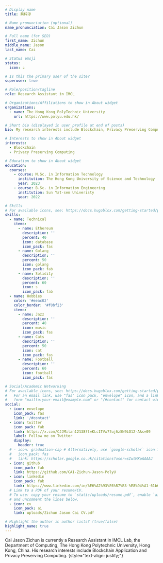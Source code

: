```yaml
---
# Display name
title: 蔡梓淳

# Name pronunciation (optional)
name_pronunciation: Cai Jason Zichun

# Full name (for SEO)
first_name: Zichun
middle_name: Jason
last_name: Cai

# Status emoji
status:
  icon: ☕️

# Is this the primary user of the site?
superuser: true

# Role/position/tagline
role: Research Assistant in IMCL

# Organizations/Affiliations to show in About widget
organizations:
  - name: The Hong Kong PolyTechnic University
    url: https://www.polyu.edu.hk/

# Short bio (displayed in user profile at end of posts)
bio: My research interests include Blockchain, Privacy Preserving Computing.

# Interests to show in About widget
interests:
  - Blockchain
  - Privacy Preserving Computing

# Education to show in About widget
education:
  courses:
    - course: M.Sc. in Information Technology
      institution: The Hong Kong University of Science and Technology
      year: 2023
    - course: B.Sc. in Information Engineering
      institution: Sun Yat-sen Univeristy
      year: 2022

# Skills
# For available icons, see: https://docs.hugoblox.com/getting-started/page-builder/#icons
skills:
  - name: Technical
    items:
      - name: Ethereum
        description: ''
        percent: 40
        icon: database
        icon_pack: fas
      - name: Golang
        description: ''
        percent: 50
        icon: golang
        icon_pack: fab
      - name: Solidity
        description: ''
        percent: 60
        icon: s
        icon_pack: fab
  - name: Hobbies
    color: '#eeac02'
    color_border: '#f0bf23'
    items:
      - name: Jazz
        description: ''
        percent: 40
        icon: music
        icon_pack: fas
      - name: Cats
        description: ''
        percent: 50
        icon: cat
        icon_pack: fas
      - name: Football
        description: ''
        percent: 60
        icon: football
        icon_pack: fas

# Social/Academic Networking
# For available icons, see: https://docs.hugoblox.com/getting-started/page-builder/#icons
#   For an email link, use "fas" icon pack, "envelope" icon, and a link in the
#   form "mailto:your-email@example.com" or "/#contact" for contact widget.
social:
  - icon: envelope
    icon_pack: fas
    link: '/#contact'
  - icon: twitter
    icon_pack: fab
    link: https://x.com/CJJMilan12138?t=KLc1TVx77uj6zSN9LO12-A&s=09
    label: Follow me on Twitter
    display:
      header: true
  # - icon: graduation-cap # Alternatively, use `google-scholar` icon from `ai` icon pack
  #   icon_pack: fas
  #   link: https://scholar.google.co.uk/citations?user=sIwtMXoAAAAJ
  - icon: github
    icon_pack: fab
    link: https://github.com/CAI-Zichun-Jason-PolyU
  - icon: linkedin
    icon_pack: fab
    link: https://www.linkedin.com/in/%E6%A2%93%E6%B7%B3-%E8%94%A1-61b650249/
  # Link to a PDF of your resume/CV.
  # To use: copy your resume to `static/uploads/resume.pdf`, enable `ai` icons in `params.yaml`,
  # and uncomment the lines below.
  - icon: cv
    icon_pack: ai
    link: uploads/Zichun Jason Cai CV.pdf

# Highlight the author in author lists? (true/false)
highlight_name: true
---
```


Cai Jason Zichun is currently a Research Assistant in IMCL Lab, the Department of Computing, The Hong Kong Polytechnic University, Hong Kong, China. His research interests include Blockchain Application and Privacy Preserving Computing.
{style="text-align: justify;"}
